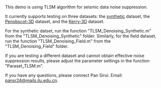 This demo is using TLSM algorithm for seismic data noise suppression.

It currently supports testing on three datasets: the [synthetic](https://github.com/chenyk1990/reproducible_research/tree/master/foot) dataset, the [Penobscot-3D](https://wiki.seg.org/wiki/Penobscot_3D) dataset, and the [Kerry-3D](https://wiki.seg.org/wiki/Kerry-3D) dataset.

For the synthetic datset,  run the function "TLSM_Denoising_Synthetic.m" from the "TLSM_Denoising_Synthetic" folder.  Similarly, for the field dataset, run the function "TLSM_Denoising_Field.m" from the "TLSM_Denoising_Field" folder.

If you are testing a different dataset and cannot obtain effective noise suppression results, please adjust the parameter settings in the function "Paraset_TLSM.m".

If you have any questions, please connect Pan Sirui. Email: pansr24@mails.jlu.edu.cn.
